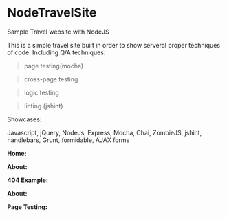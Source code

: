 # NodeTravelSite
Sample Travel website with NodeJS

This is a simple travel site built in order to show serveral proper techniques of code. Including Q/A techniques:

  >page testing(mocha)
  
  >cross-page testing
  
  >logic testing
  
  >linting (jshint)

Showcases:

  Javascript, jQuery, NodeJs, Express, Mocha, Chai, ZombieJS, jshint, handlebars, Grunt, formidable, AJAX forms

<b>Home: </b>

<b>About: </b>

<b>404 Example: </b>

<b>About: </b>

<b>Page Testing: </b>
